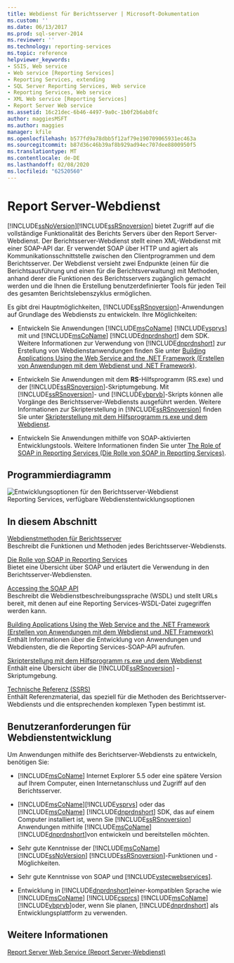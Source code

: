 ```yaml
---
title: Webdienst für Berichtsserver | Microsoft-Dokumentation
ms.custom: ''
ms.date: 06/13/2017
ms.prod: sql-server-2014
ms.reviewer: ''
ms.technology: reporting-services
ms.topic: reference
helpviewer_keywords:
- SSIS, Web service
- Web service [Reporting Services]
- Reporting Services, extending
- SQL Server Reporting Services, Web service
- Reporting Services, Web service
- XML Web service [Reporting Services]
- Report Server Web service
ms.assetid: 16c21dec-6b46-4497-9a0c-1b0f2b6ab8fc
author: maggiesMSFT
ms.author: maggies
manager: kfile
ms.openlocfilehash: b577fd9a78dbb5f12af79e190709065931ec463a
ms.sourcegitcommit: b87d36c46b39af8b929ad94ec707dee8800950f5
ms.translationtype: MT
ms.contentlocale: de-DE
ms.lasthandoff: 02/08/2020
ms.locfileid: "62520560"
---
```

# <a name="report-server-web-service"></a>Report Server-Webdienst
  [!INCLUDE[ssNoVersion](../../includes/ssnoversion-md.md)][!INCLUDE[ssRSnoversion](../../includes/ssrsnoversion-md.md)] bietet Zugriff auf die vollständige Funktionalität des Berichts Servers über den Report Server-Webdienst. Der Berichtsserver-Webdienst stellt einen XML-Webdienst mit einer SOAP-API dar. Er verwendet SOAP über HTTP und agiert als Kommunikationsschnittstelle zwischen den Clientprogrammen und dem Berichtsserver. Der Webdienst versieht zwei Endpunkte (einen für die Berichtsausführung und einen für die Berichtsverwaltung) mit Methoden, anhand derer die Funktionen des Berichtsservers zugänglich gemacht werden und die Ihnen die Erstellung benutzerdefinierter Tools für jeden Teil des gesamten Berichtslebenszyklus ermöglichen.  
  
 Es gibt drei Hauptmöglichkeiten, [!INCLUDE[ssRSnoversion](../../includes/ssrsnoversion-md.md)]-Anwendungen auf Grundlage des Webdiensts zu entwickeln. Ihre Möglichkeiten:  
  
-   Entwickeln Sie Anwendungen [!INCLUDE[msCoName](../../includes/msconame-md.md)] [!INCLUDE[vsprvs](../../includes/vsprvs-md.md)] mit und [!INCLUDE[msCoName](../../includes/msconame-md.md)] [!INCLUDE[dnprdnshort](../../includes/dnprdnshort-md.md)] dem SDK. Weitere Informationen zur Verwendung von [!INCLUDE[dnprdnshort](../../includes/dnprdnshort-md.md)] zur Erstellung von Webdienstanwendungen finden Sie unter [Building Applications Using the Web Service and the .NET Framework (Erstellen von Anwendungen mit dem Webdienst und .NET Framework)](../report-server-web-service/net-framework/building-applications-using-the-web-service-and-the-net-framework.md).  
  
-   Entwickeln Sie Anwendungen mit dem **RS**-Hilfsprogramm (RS.exe) und der [!INCLUDE[ssRSnoversion](../../includes/ssrsnoversion-md.md)]-Skriptumgebung. Mit [!INCLUDE[ssRSnoversion](../../includes/ssrsnoversion-md.md)]- und [!INCLUDE[vbprvb](../../includes/vbprvb-md.md)]-Skripts können alle Vorgänge des Berichtsserver-Webdiensts ausgeführt werden. Weitere Informationen zur Skripterstellung in [!INCLUDE[ssRSnoversion](../../includes/ssrsnoversion-md.md)] finden Sie unter [Skripterstellung mit dem Hilfsprogramm rs.exe und dem Webdienst](../tools/script-with-the-rs-exe-utility-and-the-web-service.md).  
  
-   Entwickeln Sie Anwendungen mithilfe von SOAP-aktivierten Entwicklungstools. Weitere Informationen finden Sie unter [The Role of SOAP in Reporting Services (Die Rolle von SOAP in Reporting Services)](../report-server-web-service/the-role-of-soap-in-reporting-services.md).  
  
## <a name="programming-diagram"></a>Programmierdiagramm  
 ![Entwicklungsoptionen für den Berichtsserver-Webdienst](../../../2014/reporting-services/media/reportserviceswebserviceprog-01.gif "Entwicklungsoptionen für den Berichtsserver-Webdienst")  
Reporting Services, verfügbare Webdienstentwicklungsoptionen  
  
## <a name="in-this-section"></a>In diesem Abschnitt  
 [Webdienstmethoden für Berichtsserver](../report-server-web-service/methods/report-server-web-service-methods.md)  
 Beschreibt die Funktionen und Methoden jedes Berichtsserver-Webdiensts.  
  
 [Die Rolle von SOAP in Reporting Services](../report-server-web-service/the-role-of-soap-in-reporting-services.md)  
 Bietet eine Übersicht über SOAP und erläutert die Verwendung in den Berichtsserver-Webdiensten.  
  
 [Accessing the SOAP API](../report-server-web-service/accessing-the-soap-api.md)  
 Beschreibt die Webdienstbeschreibungssprache (WSDL) und stellt URLs bereit, mit denen auf eine Reporting Services-WSDL-Datei zugegriffen werden kann.  
  
 [Building Applications Using the Web Service and the .NET Framework (Erstellen von Anwendungen mit dem Webdienst und .NET Framework)](../report-server-web-service/net-framework/building-applications-using-the-web-service-and-the-net-framework.md)  
 Enthält Informationen über die Entwicklung von Anwendungen und Webdiensten, die die Reporting Services-SOAP-API aufrufen.  
  
 [Skripterstellung mit dem Hilfsprogramm rs.exe und dem Webdienst](../tools/script-with-the-rs-exe-utility-and-the-web-service.md)  
 Enthält eine Übersicht über die [!INCLUDE[ssRSnoversion](../../includes/ssrsnoversion-md.md)] -Skriptumgebung.  
  
 [Technische Referenz (SSRS)](../../../2014/reporting-services/technical-reference-ssrs.md)  
 Enthält Referenzmaterial, das speziell für die Methoden des Berichtsserver-Webdiensts und die entsprechenden komplexen Typen bestimmt ist.  
  
## <a name="user-requirements-for-web-service-development"></a>Benutzeranforderungen für Webdienstentwicklung  
 Um Anwendungen mithilfe des Berichtserver-Webdiensts zu entwickeln, benötigen Sie:  
  
-   
  [!INCLUDE[msCoName](../../includes/msconame-md.md)] Internet Explorer 5.5 oder eine spätere Version auf Ihrem Computer, einen Internetanschluss und Zugriff auf den Berichtsserver.  
  
-   [!INCLUDE[msCoName](../../includes/msconame-md.md)][!INCLUDE[vsprvs](../../includes/vsprvs-md.md)] oder das [!INCLUDE[msCoName](../../includes/msconame-md.md)] [!INCLUDE[dnprdnshort](../../includes/dnprdnshort-md.md)] SDK, das auf einem Computer installiert ist, wenn Sie [!INCLUDE[ssRSnoversion](../../includes/ssrsnoversion-md.md)] Anwendungen mithilfe [!INCLUDE[msCoName](../../includes/msconame-md.md)] [!INCLUDE[dnprdnshort](../../includes/dnprdnshort-md.md)]von entwickeln und bereitstellen möchten.  
  
-   Sehr gute Kenntnisse der [!INCLUDE[msCoName](../../includes/msconame-md.md)] [!INCLUDE[ssNoVersion](../../includes/ssnoversion-md.md)] [!INCLUDE[ssRSnoversion](../../includes/ssrsnoversion-md.md)]-Funktionen und -Möglichkeiten.  
  
-   Sehr gute Kenntnisse von SOAP und [!INCLUDE[vstecwebservices](../../includes/vstecwebservices-md.md)].  
  
-   Entwicklung in [!INCLUDE[dnprdnshort](../../includes/dnprdnshort-md.md)]einer-kompatiblen Sprache wie [!INCLUDE[msCoName](../../includes/msconame-md.md)] [!INCLUDE[csprcs](../../includes/csprcs-md.md)] [!INCLUDE[msCoName](../../includes/msconame-md.md)] [!INCLUDE[vbprvb](../../includes/vbprvb-md.md)]oder, wenn Sie planen, [!INCLUDE[dnprdnshort](../../includes/dnprdnshort-md.md)] als Entwicklungsplattform zu verwenden.  
  
## <a name="see-also"></a>Weitere Informationen  
 [Report Server Web Service (Report Server-Webdienst)](../report-server-web-service/report-server-web-service.md)  
  
  
